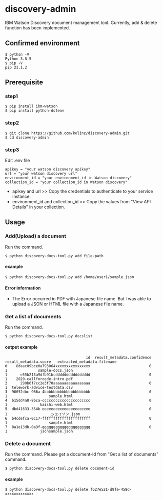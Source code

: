 # discovery-admin
IBM Watson Discovery document management tool. Currently, add & delete function has been implemented.

## Confirmed environment
```
$ python -V
Python 3.8.5
$ pip -V
pip 21.1.2
```
## Prerequisite
### step1
```
$ pip install ibm-watson
$ pip install python-dotenv
```
### step2
```
$ git clone https://github.com/kolinz/discovery-admin.git
$ cd discovery-admin
```
### step3
Edit .env file
```
apikey = "your watson discovery apikey"
url = "your watson discovery url"
environment_id = "your environment_id in Watson discovery"
collection_id = "your collection_id in Watson discovery"
```
- apikey and url >> Copy the credentials to authenticate to your service instance.
- environment_id and collection_id >> Copy the values from "View API Details" in your collection.

## Usage
### Add(Upload) a document
Run the command.
```
$ python discovery-docs-tool.py add file-path
```
#### example
```
$ python discovery-docs-tool.py add /home/user1/sample.json
```
#### Error information
- The Error occurred in PDF with Japanese file name. But I was able to upload a JSON or HTML file with a Japanese file name.

### Get a list of documents
Run the command.
```
$ python discovery-docs-tool.py docslist
```
#### output example
```
                                     id  result_metadata.confidence  result_metadata.score   extracted_metadata.filename
0    8daac09bce0a793064xxxxxxxxxxxxxxxx                           0                      1              sample-docs.json
1      e55b213a9dfb91bcdddddddddddddddd                           0                      1    2020-callforcode-intro.pdf
2      290b6f7cc2e3f70aaaaaaaaaaaaaaaaa                           0                      1  telework-advice-testdata.csv
3  90652dbc-966a-4bbbbbbbbbbbbbbbbbbbbb                           0                      1                   sample.html
4  b15dd4a8-86ca-cccccccccccccccccccccc                           0                      1               kaishi-web.html
5  dbd41633-354b-eeeeeeeeeeeeeeeeeeeeee                           0                      1                    ジェイソン.json
6  b4cdefca-0c17-ffffffffffffffffffffff                           0                      1                   sample.html
7  8a1e13db-0a3f-gggggggggggggggggggggg                           0                      1               jsonsample.json
```

### Delete a document
Run the command. Please get a document-id from "Get a list of documents" command.
```
$ python discovery-docs-tool.py delete document-id
```
#### example
```
$ python discovery-docs-tool.py delete f627e521-d9fe-458d-xxxxxxxxxxxxx
```
